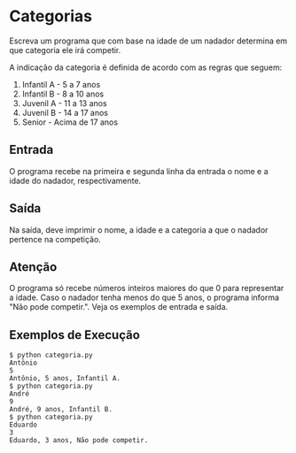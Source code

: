 # Categorias

Escreva um programa que com base na idade de um
nadador determina em que categoria ele irá competir.

A indicação da categoria é definida de acordo com 
as regras que seguem:

1. Infantil A - 5 a 7 anos
2. Infantil B - 8 a 10 anos
3. Juvenil A - 11 a 13 anos
4. Juvenil B - 14 a 17 anos
5. Senior - Acima de 17 anos

## Entrada

O programa recebe na primeira e segunda 
linha da entrada o nome e a idade do nadador, 
respectivamente. 

## Saída

 Na saída, deve imprimir o nome, a idade e a categoria 
 a que o nadador pertence na competição.

## Atenção

O programa só recebe números inteiros maiores do que 
0 para representar a idade. Caso o nadador tenha menos 
do que 5 anos, o programa informa 
"Não pode competir.". 
Veja os exemplos de entrada e saída.

## Exemplos de Execução

    $ python categoria.py
    Antônio
    5
    Antônio, 5 anos, Infantil A.
    $ python categoria.py
    André
    9
    André, 9 anos, Infantil B.
    $ python categoria.py
    Eduardo
    3
    Eduardo, 3 anos, Não pode competir.
